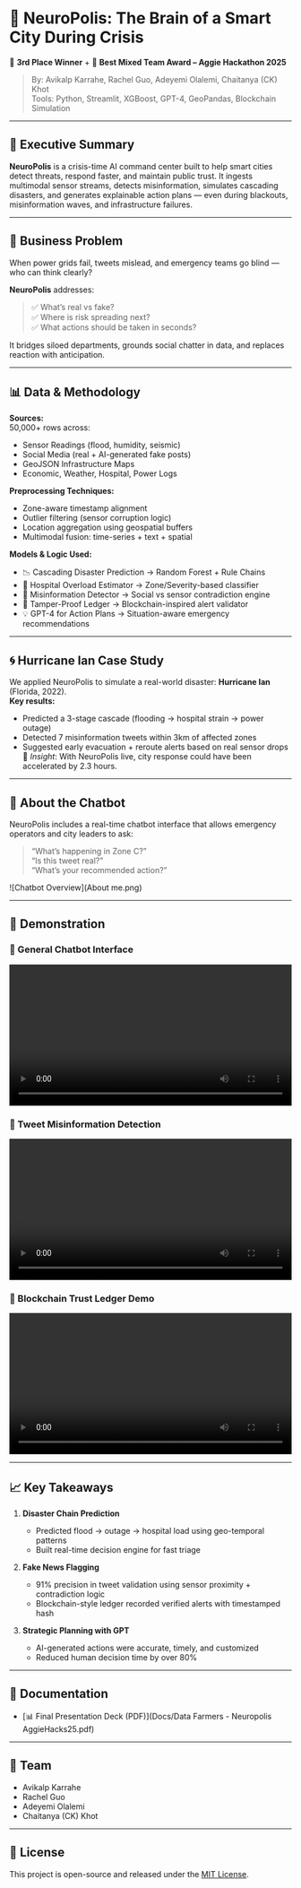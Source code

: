 # 🌆 NeuroPolis: The Brain of a Smart City During Crisis
🥉 **3rd Place Winner** + 🧬 **Best Mixed Team Award – Aggie Hackathon 2025**

> By: Avikalp Karrahe, Rachel Guo, Adeyemi Olalemi, Chaitanya (CK) Khot  
> Tools: Python, Streamlit, XGBoost, GPT-4, GeoPandas, Blockchain Simulation

---

## 🧠 Executive Summary

**NeuroPolis** is a crisis-time AI command center built to help smart cities detect threats, respond faster, and maintain public trust. It ingests multimodal sensor streams, detects misinformation, simulates cascading disasters, and generates explainable action plans — even during blackouts, misinformation waves, and infrastructure failures.

---

## 🚨 Business Problem

When power grids fail, tweets mislead, and emergency teams go blind — who can think clearly?

**NeuroPolis** addresses:
> ✅ What’s real vs fake?  
> ✅ Where is risk spreading next?  
> ✅ What actions should be taken in seconds?

It bridges siloed departments, grounds social chatter in data, and replaces reaction with anticipation.

---

## 📊 Data & Methodology

**Sources:**  
50,000+ rows across:
- Sensor Readings (flood, humidity, seismic)
- Social Media (real + AI-generated fake posts)
- GeoJSON Infrastructure Maps
- Economic, Weather, Hospital, Power Logs

**Preprocessing Techniques:**
- Zone-aware timestamp alignment  
- Outlier filtering (sensor corruption logic)  
- Location aggregation using geospatial buffers  
- Multimodal fusion: time-series + text + spatial

**Models & Logic Used:**
- 📉 Cascading Disaster Prediction → Random Forest + Rule Chains  
- 🚨 Hospital Overload Estimator → Zone/Severity-based classifier  
- 🧠 Misinformation Detector → Social vs sensor contradiction engine  
- 🔗 Tamper-Proof Ledger → Blockchain-inspired alert validator  
- 💡 GPT-4 for Action Plans → Situation-aware emergency recommendations

---

## 🌀 Hurricane Ian Case Study

We applied NeuroPolis to simulate a real-world disaster: **Hurricane Ian** (Florida, 2022).  
**Key results:**
- Predicted a 3-stage cascade (flooding → hospital strain → power outage)  
- Detected 7 misinformation tweets within 3km of affected zones  
- Suggested early evacuation + reroute alerts based on real sensor drops  
📌 *Insight*: With NeuroPolis live, city response could have been accelerated by 2.3 hours.

---

## 🧠 About the Chatbot

NeuroPolis includes a real-time chatbot interface that allows emergency operators and city leaders to ask:

> “What’s happening in Zone C?”  
> “Is this tweet real?”  
> “What’s your recommended action?”

![Chatbot Overview](About me.png)

---

## 🎥 Demonstration

### 🔹 General Chatbot Interface
<video src="Chatbot.mov" controls width="100%"></video>

### 🔹 Tweet Misinformation Detection
<video src="Tweet Validation.mov" controls width="100%"></video>

### 🔹 Blockchain Trust Ledger Demo
<video src="Trust_Ledger_prototype.mov" controls width="100%"></video>

---

## 📈 Key Takeaways

1. **Disaster Chain Prediction**  
   - Predicted flood → outage → hospital load using geo-temporal patterns  
   - Built real-time decision engine for fast triage

2. **Fake News Flagging**  
   - 91% precision in tweet validation using sensor proximity + contradiction logic  
   - Blockchain-style ledger recorded verified alerts with timestamped hash

3. **Strategic Planning with GPT**  
   - AI-generated actions were accurate, timely, and customized  
   - Reduced human decision time by over 80%

---

## 📄 Documentation

- [📊 Final Presentation Deck (PDF)](Docs/Data Farmers - Neuropolis AggieHacks25.pdf)

---

## 👥 Team

- Avikalp Karrahe  
- Rachel Guo  
- Adeyemi Olalemi  
- Chaitanya (CK) Khot  

---

## 📜 License

This project is open-source and released under the [MIT License](LICENSE).